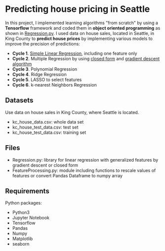 # Predicting house pricing in Seattle

In this project, I implemented learning algorithms "from scratch" by using a **Tensorflow** framework and coded them in **object oriented programming** as shown in [Regression.py](https://github.com/hsuanhao/Projects/blob/master/Predicting%20house%20pricing%20in%20Seattle/Regression.py). I used data on house sales, located in Seattle, in King County to **predict house prices** by implementing various models to improve the precision of predictions:

- **Cycle 1**. [Simple Linear Regression](https://github.com/hsuanhao/Projects/blob/master/Predicting%20house%20pricing%20in%20Seattle/Simple_Linear_Regression.ipynb), including one feature only
- **Cycle 2**. Multiple Regression by using [closed form](https://github.com/hsuanhao/Projects/blob/master/Predicting%20house%20pricing%20in%20Seattle/Multiple_Regression_Closed_Form.ipynb) and [gradient descent algorithm](https://github.com/hsuanhao/Projects/blob/master/Predicting%20house%20pricing%20in%20Seattle/Simple_or_Multiple_Regression_GradientDescent.ipynb)
- **Cycle 3**. Polynomial Regression
- **Cycle 4**. Ridge Regression
- **Cycle 5**. LASSO to select features
- **Cycle 6**. k-nearest Neighbors Regression

## Datasets
Use data on house sales in King County, where Seattle is located.
- kc_house_data.csv: whole data set
- kc_house_test_data.csv: test set
- kc_house_test_data.csv: training set

## Files
- Regression.py: library for linear regression with generalized features by gradient descent or closed form
- FeatureProcessing.py: module including functions to rescale values of features or convert Pandas Dataframe to numpy array

## Requirements

Python packages:
- Python3
- Jupyter Notebook
- Tensorflow
- Pandas
- Numpy
- Matplotlib
- seaborn
